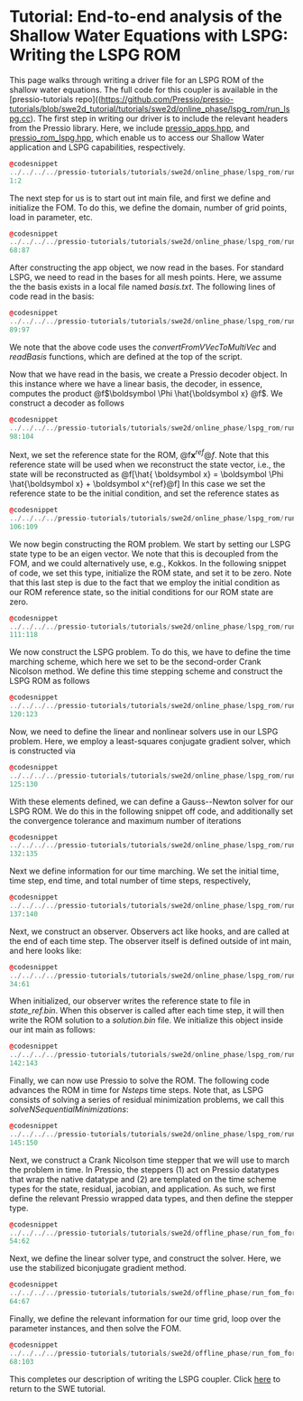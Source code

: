 
# Tutorial: End-to-end analysis of the Shallow Water Equations with LSPG: Writing the LSPG ROM 
This page walks through writing a driver file for an LSPG ROM of the shallow water equations. The full code for this coupler is available in the [pressio-tutorials repo]((https://github.com/Pressio/pressio-tutorials/blob/swe2d_tutorial/tutorials/swe2d/online_phase/lspg_rom/run_lspg.cc). The first step in writing our driver is to include the relevant headers from the Pressio library. Here, we include [pressio_apps.hpp](https://github.com/Pressio/pressio/blob/master/packages/pressio_apps.hpp), and [pressio_rom_lspg.hpp](https://github.com/Pressio/pressio/blob/master/packages/pressio_lspg.hpp), which enable us to access our Shallow Water application and LSPG capabilities, respectively. 
```cpp
@codesnippet
../../../../pressio-tutorials/tutorials/swe2d/online_phase/lspg_rom/run_lspg.cc
1:2
```

The next step for us is to start out int main file, and first we define and initialize the FOM. To do this, we define the domain, number of grid points, load in parameter, etc. 

```cpp
@codesnippet
../../../../pressio-tutorials/tutorials/swe2d/online_phase/lspg_rom/run_lspg.cc
68:87
```

After constructing the app object, we now read in the bases. For standard LSPG, we need to read in the bases for all mesh points. Here, we assume the the basis exists in a local file named *basis.txt*. The following lines of code read in the basis:

```cpp
@codesnippet
../../../../pressio-tutorials/tutorials/swe2d/online_phase/lspg_rom/run_lspg.cc
89:97
```
We note that the above code uses the *convertFromVVecToMultiVec* and *readBasis* functions, which are defined at the top of the script.
 
Now that we have read in the basis, we create a Pressio decoder object. In this instance where we have a linear basis, the decoder, in essence, computes the product @f$\boldsymbol \Phi \hat{\boldsymbol x} @f$. We construct a decoder as follows
```cpp
@codesnippet
../../../../pressio-tutorials/tutorials/swe2d/online_phase/lspg_rom/run_lspg.cc
98:104
```
Next, we set the reference state for the ROM, @f$\boldsymbol x^{ref}@f$. Note that this reference state will be used when we reconstruct the state vector, i.e., the state will be reconstructed as
@f[\hat{ \boldsymbol x} = \boldsymbol \Phi \hat{\boldsymbol x} + \boldsymbol x^{ref}@f]
In this case we set the reference state to be the initial condition, and set the reference states as
 ```cpp
@codesnippet
../../../../pressio-tutorials/tutorials/swe2d/online_phase/lspg_rom/run_lspg.cc
106:109
```
We now begin constructing the ROM problem. We start by setting our LSPG state type to be an eigen vector. We note that this is decoupled from the FOM, and we could alternatively use, e.g., Kokkos. In the following snippet of code, we set this type, initialize the ROM state, and set it to be zero. Note that this last step is due to the fact that we employ the initial condition as our ROM reference state, so the initial conditions for our ROM state are zero.
```cpp
@codesnippet
../../../../pressio-tutorials/tutorials/swe2d/online_phase/lspg_rom/run_lspg.cc
111:118
```

We now construct the LSPG problem. To do this, we have to define the time marching scheme, which here we set to be the second-order Crank Nicolson method. We define this time stepping scheme and construct the LSPG ROM as follows
```cpp
@codesnippet
../../../../pressio-tutorials/tutorials/swe2d/online_phase/lspg_rom/run_lspg.cc
120:123
```

Now, we need to define the linear and nonlinear solvers use in our LSPG problem. Here, we employ a least-squares conjugate gradient solver, which is constructed via
```cpp
@codesnippet
../../../../pressio-tutorials/tutorials/swe2d/online_phase/lspg_rom/run_lspg.cc
125:130
```
With these elements defined, we can define a Gauss--Newton solver for our LSPG ROM. We do this in the following snippet off code, and additionally set the convergence tolerance and maximum number of iterations
```cpp
@codesnippet
../../../../pressio-tutorials/tutorials/swe2d/online_phase/lspg_rom/run_lspg.cc
132:135
```
Next we define information for our time marching. We set the initial time, time step, end time, and total number of time steps, respectively,
```cpp
@codesnippet
../../../../pressio-tutorials/tutorials/swe2d/online_phase/lspg_rom/run_lspg.cc
137:140
```

Next, we construct an observer. Observers act like hooks, and are called at the end of each time step. The observer itself is defined outside of int main, and here looks like:
```cpp
@codesnippet
../../../../pressio-tutorials/tutorials/swe2d/online_phase/lspg_rom/run_lspg.cc
34:61
```
When initialized, our observer writes the reference state to file in *state_ref.bin*. When this observer is called after each time step, it will then write the ROM solution to a *solution.bin* file. We initialize this object inside our int main as follows:

```cpp
@codesnippet
../../../../pressio-tutorials/tutorials/swe2d/online_phase/lspg_rom/run_lspg.cc
142:143
```

Finally, we can now use Pressio to solve the ROM. The following code advances the ROM in time for *Nsteps* time steps. Note that, as LSPG consists of solving a series of residual minimization problems, we call this *solveNSequentialMinimizations*:
```cpp
@codesnippet
../../../../pressio-tutorials/tutorials/swe2d/online_phase/lspg_rom/run_lspg.cc
145:150
```

Next, we construct a Crank Nicolson time stepper that we will use to march the problem in time. In Pressio, the steppers (1) act on Pressio datatypes that wrap the native datatype and (2) are templated on the time scheme types for the state, residual, jacobian, and application. As such, we first define the relevant Pressio wrapped data types, and then define the stepper type. 
```cpp
@codesnippet
../../../../pressio-tutorials/tutorials/swe2d/offline_phase/run_fom_for_training_params.cc
54:62
```
Next, we define the linear solver type, and construct the solver. Here, we use the stabilized biconjugate gradient method. 
```cpp
@codesnippet
../../../../pressio-tutorials/tutorials/swe2d/offline_phase/run_fom_for_training_params.cc
64:67
```
Finally, we define the relevant information for our time grid, loop over the parameter instances, and then solve the FOM.
```cpp
@codesnippet
../../../../pressio-tutorials/tutorials/swe2d/offline_phase/run_fom_for_training_params.cc
68:103
```

This completes our description of writing the LSPG coupler. Click [here](./md_pages_tutorials_tutorial3.html) to return to the SWE tutorial.


